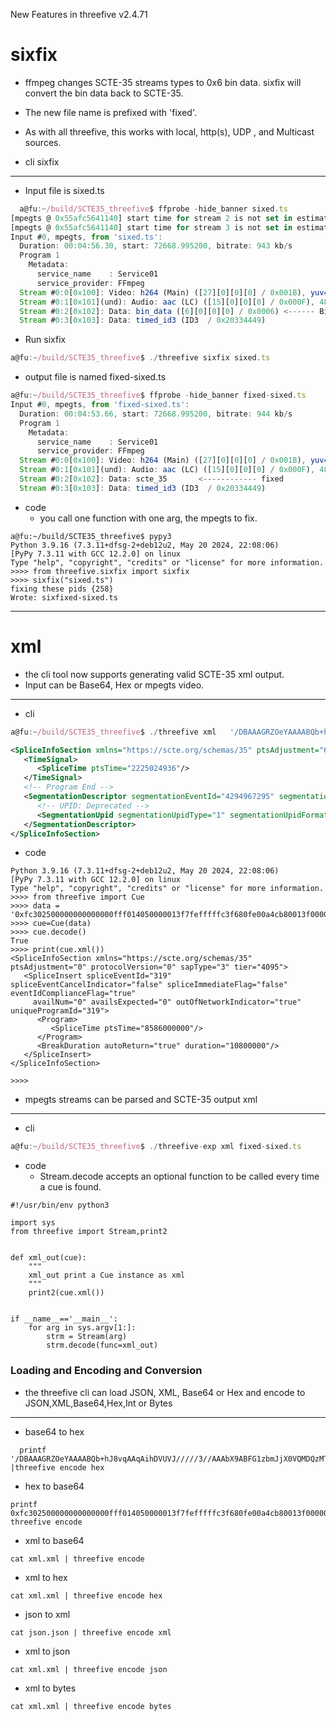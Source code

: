 New Features in threefive v2.4.71

# sixfix
* ffmpeg changes SCTE-35 streams types to 0x6 bin data. sixfix will convert the bin data back to SCTE-35.
* The new file name is prefixed with 'fixed'.
* As with all threefive, this works with local, http(s), UDP , and Multicast sources.


* cli sixfix
---
* Input file is sixed.ts

```js
  a@fu:~/build/SCTE35_threefive$ ffprobe -hide_banner sixed.ts
[mpegts @ 0x55afc5641140] start time for stream 2 is not set in estimate_timings_from_pts
[mpegts @ 0x55afc5641140] start time for stream 3 is not set in estimate_timings_from_pts                                                                                                    
Input #0, mpegts, from 'sixed.ts':                                                                                                                                                           
  Duration: 00:04:56.30, start: 72668.995200, bitrate: 943 kb/s
  Program 1 
    Metadata:
      service_name    : Service01
      service_provider: FFmpeg
  Stream #0:0[0x100]: Video: h264 (Main) ([27][0][0][0] / 0x001B), yuv420p(tv, progressive), 640x360 [SAR 1:1 DAR 16:9], 29.97 fps, 29.97 tbr, 90k tbn
  Stream #0:1[0x101](und): Audio: aac (LC) ([15][0][0][0] / 0x000F), 48000 Hz, stereo, fltp, 64 kb/s
  Stream #0:2[0x102]: Data: bin_data ([6][0][0][0] / 0x0006) <------ Bin Data
  Stream #0:3[0x103]: Data: timed_id3 (ID3  / 0x20334449)
```
* Run sixfix
```js
a@fu:~/build/SCTE35_threefive$ ./threefive sixfix sixed.ts
```
* output file  is named fixed-sixed.ts
```js
a@fu:~/build/SCTE35_threefive$ ffprobe -hide_banner fixed-sixed.ts                            
Input #0, mpegts, from 'fixed-sixed.ts':                                                                                         
  Duration: 00:04:53.66, start: 72668.995200, bitrate: 944 kb/s
  Program 1 
    Metadata:
      service_name    : Service01
      service_provider: FFmpeg
  Stream #0:0[0x100]: Video: h264 (Main) ([27][0][0][0] / 0x001B), yuv420p(tv, progressive), 640x360 [SAR 1:1 DAR 16:9], 29.97 fps, 29.97 tbr, 90k tbn
  Stream #0:1[0x101](und): Audio: aac (LC) ([15][0][0][0] / 0x000F), 48000 Hz, stereo, fltp, 64 kb/s
  Stream #0:2[0x102]: Data: scte_35       <------------ fixed
  Stream #0:3[0x103]: Data: timed_id3 (ID3  / 0x20334449)
```

* code
     * you call one function with one arg, the mpegts to fix.

```py3
a@fu:~/build/SCTE35_threefive$ pypy3
Python 3.9.16 (7.3.11+dfsg-2+deb12u2, May 20 2024, 22:08:06)
[PyPy 7.3.11 with GCC 12.2.0] on linux
Type "help", "copyright", "credits" or "license" for more information.
>>>> from threefive.sixfix import sixfix
>>>> sixfix("sixed.ts")
fixing these pids {258}
Wrote: sixfixed-sixed.ts
```
---

# xml 
* the cli tool now supports generating valid SCTE-35 xml output.
* Input can be Base64, Hex or mpegts video.
___
* cli
```js
a@fu:~/build/SCTE35_threefive$ ./threefive xml   '/DBAAAGRZOeYAAAABQb+hJ8vqAAqAihDVUVJ/////3//AAAbX9ABFG1zbmJjX0VQMDQzMTEyMjEwNTU2EQEAbABeoQ==' 
```
```xml
<SpliceInfoSection xmlns="https://scte.org/schemas/35" ptsAdjustment="6734276504" protocolVersion="0" sapType="3" tier="0">
   <TimeSignal>
      <SpliceTime ptsTime="2225024936"/>
   </TimeSignal>
   <!-- Program End -->
   <SegmentationDescriptor segmentationEventId="4294967295" segmentationEventCancelIndicator="false" segmentationEventIdComplianceIndicator="true" segmentationTypeId="17" segmentNum="1" segmentsExpected="0" segmentationDuration="1794000">
      <!-- UPID: Deprecated -->
      <SegmentationUpid segmentationUpidType="1" segmentationUpidFormat="hexbinary">msnbc_EP043112210556</SegmentationUpid>
   </SegmentationDescriptor>
</SpliceInfoSection>
```
* code
```py3
Python 3.9.16 (7.3.11+dfsg-2+deb12u2, May 20 2024, 22:08:06)
[PyPy 7.3.11 with GCC 12.2.0] on linux
Type "help", "copyright", "credits" or "license" for more information.
>>>> from threefive import Cue
>>>> data = '0xfc302500000000000000fff014050000013f7fefffffc3f680fe00a4cb80013f0000000063394f9c'
>>>> cue=Cue(data)
>>>> cue.decode()
True
>>>> print(cue.xml())
<SpliceInfoSection xmlns="https://scte.org/schemas/35" ptsAdjustment="0" protocolVersion="0" sapType="3" tier="4095">
   <SpliceInsert spliceEventId="319" spliceEventCancelIndicator="false" spliceImmediateFlag="false" eventIdComplianceFlag="true"
     availNum="0" availsExpected="0" outOfNetworkIndicator="true" uniqueProgramId="319">
      <Program>
         <SpliceTime ptsTime="8586000000"/>
      </Program>
      <BreakDuration autoReturn="true" duration="10800000"/>
   </SpliceInsert>
</SpliceInfoSection>

>>>> 
```

* mpegts streams can be parsed and SCTE-35 output xml
---
* cli
```js
a@fu:~/build/SCTE35_threefive$ ./threefive-exp xml fixed-sixed.ts
```
* code
    * Stream.decode accepts an optional function to be called every time a cue is found. 
```py3
#!/usr/bin/env python3

import sys
from threefive import Stream,print2


def xml_out(cue):
    """
    xml_out print a Cue instance as xml
    """
    print2(cue.xml())


if __name__=='__main__':
    for arg in sys.argv[1:]:
        strm = Stream(arg)
        strm.decode(func=xml_out)

```


### Loading and Encoding and Conversion
*  the threefive cli can load JSON, XML, Base64 or Hex and encode to JSON,XML,Base64,Hex,Int or Bytes
  ---
* base64 to hex
```py3
  printf '/DBAAAGRZOeYAAAABQb+hJ8vqAAqAihDVUVJ/////3//AAAbX9ABFG1zbmJjX0VQMDQzMTEyMjEwNTU2EQEAbABeoQ==' |threefive encode hex
```
* hex to base64
```py3
printf 0xfc302500000000000000fff014050000013f7fefffffc3f680fe00a4cb80013f0000000063394f9c|  threefive encode 
```
* xml to base64
 ```py3
cat xml.xml | threefive encode
```
* xml to hex
 ```py3
cat xml.xml | threefive encode hex
```
* json to xml
```py3
cat json.json | threefive encode xml
```
* xml to json
```py3
cat xml.xml | threefive encode json
```
* xml to bytes
```py3
cat xml.xml | threefive encode bytes

```










